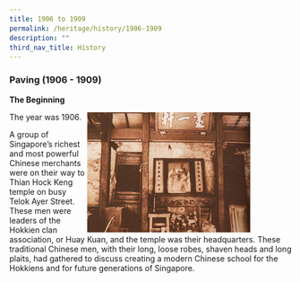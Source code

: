 ```yaml
---
title: 1906 to 1909
permalink: /heritage/history/1906-1909
description: ""
third_nav_title: History
---
```

### Paving (1906 - 1909)

**The Beginning**

<div>  
<div style="float: right">  
<img src="/images/1906_slide1.jpg" 
     style="width:80%">
</div>  
<div></div>  
</div>

The year was 1906.

A group of Singapore’s richest and most powerful Chinese merchants were on their way to Thian Hock Keng temple on busy Telok Ayer Street. These men were leaders of the Hokkien clan association, or Huay Kuan, and the temple was their headquarters. These traditional Chinese men, with their long, loose robes, shaven heads and long plaits, had gathered to discuss creating a modern Chinese school for the Hokkiens and for future generations of Singapore.